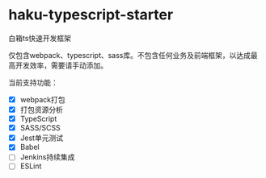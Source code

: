 # haku-typescript-starter
白箱ts快速开发框架

仅包含webpack、typescript、sass库。不包含任何业务及前端框架，以达成最高开发效率，需要请手动添加。

当前支持功能：

- [x] webpack打包
- [x] 打包资源分析
- [x] TypeScript
- [x] SASS/SCSS
- [x] Jest单元测试
- [x] Babel
- [ ] Jenkins持续集成
- [ ] ESLint